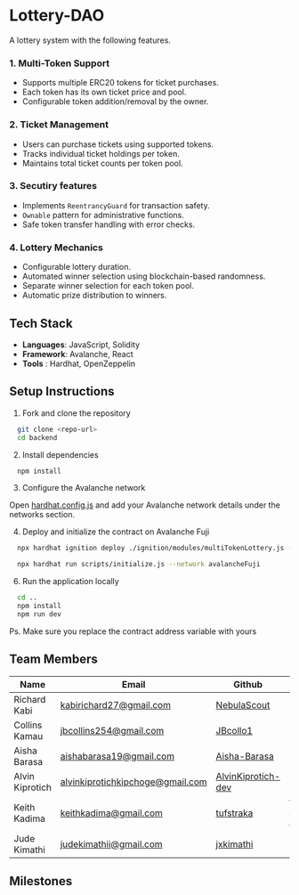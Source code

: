 # Lottery-DAO

A lottery system with the following features.

### 1. **Multi-Token Support**

- Supports multiple ERC20 tokens for ticket purchases.
- Each token has its own ticket price and pool.
- Configurable token addition/removal by the owner.

### 2. **Ticket Management**

- Users can purchase tickets using supported tokens.
- Tracks individual ticket holdings per token.
- Maintains total ticket counts per token pool.

### 3. **Secutiry features**

- Implements `ReentrancyGuard` for transaction safety.
- `Ownable` pattern for administrative functions.
- Safe token transfer handling with error checks.

### 4. Lottery Mechanics

- Configurable lottery duration.
- Automated winner selection using blockchain-based randomness.
- Separate winner selection for each token pool.
- Automatic prize distribution to winners.

## Tech Stack

- **Languages**: JavaScript, Solidity
- **Framework**: Avalanche, React
- **Tools**    : Hardhat, OpenZeppelin

## Setup Instructions

1. Fork and clone the repository

```bash
  git clone <repo-url>
  cd backend
```

2. Install dependencies

```bash
  npm install
```

3. Configure the Avalanche network

Open [hardhat.config.js](./backend/hardhat.config.js) and add your Avalanche network details under the networks section.

4. Deploy and initialize the contract on Avalanche Fuji

```bash
  npx hardhat ignition deploy ./ignition/modules/multiTokenLottery.js --network avalancheFuji

  npx hardhat run scripts/initialize.js --network avalancheFuji
```

6. Run the application locally

```bash
  cd ..
  npm install
  npm run dev
```

Ps. Make sure you replace the contract address variable with yours

## Team Members

| Name | Email | Github | Role |
|------|--------|--------|------|
| Richard Kabi | [kabirichard27@gmail.com](mailto:kabirichard27@gmail.com) | [NebulaScout](https://github.com/NebulaScout) |
| Collins Kamau | [jbcollins254@gmail.com](mailto:jbcollins254@gmail.com) | [JBcollo1](https://github.com/JBcollo1) |
| Aisha Barasa | [aishabarasa19@gmail.com](mailto:aishabarasa19@gmail.com) | [Aisha-Barasa](https://github.com/Aisha-Barasa) |
| Alvin Kiprotich | [alvinkiprotichkipchoge@gmail.com](mailto:alvinkiprotichkipchoge@gmail.com) | [AlvinKiprotich-dev](https://github.com/AlvinKiprotich-dev) |
| Keith Kadima | [keithkadima@gmail.com](mailto:keithkadima@gmail.com) | [tufstraka](https://github.com/tufstraka) | full stack dev
| Jude Kimathi | [judekimathii@gmail.com](mailto:judekimathii@gmail.com) | [jxkimathi](https://github.com/jxkimathi) |


## Milestones